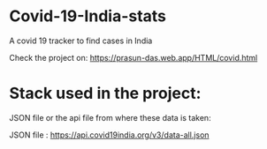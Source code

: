 # Covid-19-India-stats
A covid 19 tracker to find cases in India 

Check the project on: https://prasun-das.web.app/HTML/covid.html



# Stack used in the project:

JSON file or the api file from where these data is taken:

JSON file : https://api.covid19india.org/v3/data-all.json







